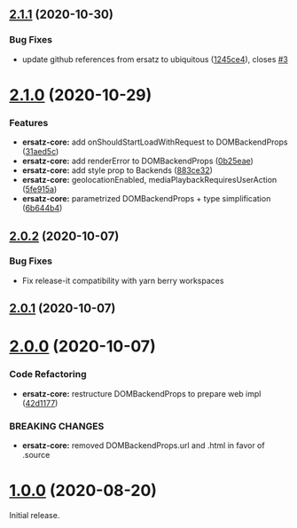 ## [2.1.1](https://github.com/formidable-webview/ubiquitous/compare/@formidable-webview/ersatz-core@2.1.0...@formidable-webview/ersatz-core@2.1.1) (2020-10-30)


### Bug Fixes

* update github references from ersatz to ubiquitous ([1245ce4](https://github.com/formidable-webview/ubiquitous/commit/1245ce43f04e939a99e130cdb3d18213599bd071)), closes [#3](https://github.com/formidable-webview/ubiquitous/issues/3)

# [2.1.0](https://github.com/formidable-webview/ersatz/compare/@formidable-webview/ersatz-core@2.0.2...@formidable-webview/ersatz-core@2.1.0) (2020-10-29)


### Features

* **ersatz-core:** add onShouldStartLoadWithRequest to DOMBackendProps ([31aed5c](https://github.com/formidable-webview/ersatz/commit/31aed5cd7a250ef14c27321a4ccd6bdcef711da0))
* **ersatz-core:** add renderError to DOMBackendProps ([0b25eae](https://github.com/formidable-webview/ersatz/commit/0b25eae87f9e9e010147c7822849a0335ef2f480))
* **ersatz-core:** add style prop to Backends ([883ce32](https://github.com/formidable-webview/ersatz/commit/883ce32f08dd517ec8b79980edb3d2804a6044c3))
* **ersatz-core:** geolocationEnabled, mediaPlaybackRequiresUserAction ([5fe915a](https://github.com/formidable-webview/ersatz/commit/5fe915a5bdc88c16fdd7533f744b2cfaf1a8ac7a))
* **ersatz-core:** parametrized DOMBackendProps + type simplification ([6b644b4](https://github.com/formidable-webview/ersatz/commit/6b644b44391b1f5ff167ef013763a965c6ca54d0))

## [2.0.2](https://github.com/formidable-webview/ersatz/compare/@formidable-webview/ersatz-core@2.0.1...@formidable-webview/ersatz-core@2.0.2) (2020-10-07)

### Bug Fixes

- Fix release-it compatibility with yarn berry workspaces

## [2.0.1](https://github.com/formidable-webview/ersatz/compare/@formidable-webview/ersatz@2.0.0...@formidable-webview/ersatz-core@2.0.1) (2020-10-07)

# [2.0.0](https://github.com/formidable-webview/ersatz/compare/@formidable-webview/skeletton@1.0.0...@formidable-webview/ersatz-core@2.0.0) (2020-10-07)


### Code Refactoring

* **ersatz-core:** restructure DOMBackendProps to prepare web impl ([42d1177](https://github.com/formidable-webview/ersatz/commit/42d11770f9cd866ffe10121b0c53c50b6683b63c))


### BREAKING CHANGES

* **ersatz-core:** removed DOMBackendProps.url and .html in favor of
.source

# [1.0.0](https://github.com/formidable-webview/ersatz-core/compare/v0.10.1-alpha.0...v1.0.0) (2020-08-20)

Initial release.
